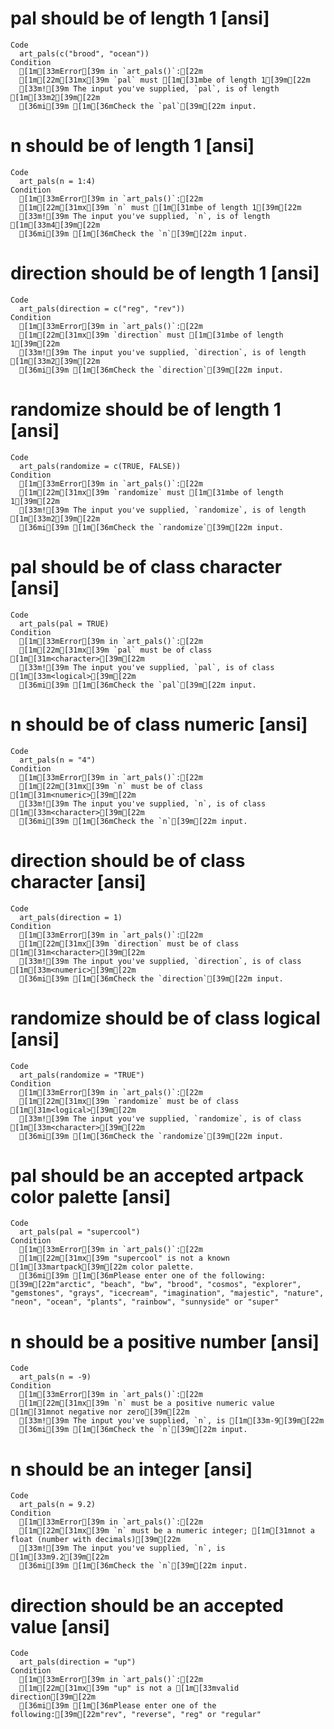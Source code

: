 # pal should be of length 1 [ansi]

    Code
      art_pals(c("brood", "ocean"))
    Condition
      [1m[33mError[39m in `art_pals()`:[22m
      [1m[22m[31mx[39m `pal` must [1m[31mbe of length 1[39m[22m
      [33m![39m The input you've supplied, `pal`, is of length [1m[33m2[39m[22m
      [36mi[39m [1m[36mCheck the `pal`[39m[22m input.

# n should be of length 1 [ansi]

    Code
      art_pals(n = 1:4)
    Condition
      [1m[33mError[39m in `art_pals()`:[22m
      [1m[22m[31mx[39m `n` must [1m[31mbe of length 1[39m[22m
      [33m![39m The input you've supplied, `n`, is of length [1m[33m4[39m[22m
      [36mi[39m [1m[36mCheck the `n`[39m[22m input.

# direction should be of length 1 [ansi]

    Code
      art_pals(direction = c("reg", "rev"))
    Condition
      [1m[33mError[39m in `art_pals()`:[22m
      [1m[22m[31mx[39m `direction` must [1m[31mbe of length 1[39m[22m
      [33m![39m The input you've supplied, `direction`, is of length [1m[33m2[39m[22m
      [36mi[39m [1m[36mCheck the `direction`[39m[22m input.

# randomize should be of length 1 [ansi]

    Code
      art_pals(randomize = c(TRUE, FALSE))
    Condition
      [1m[33mError[39m in `art_pals()`:[22m
      [1m[22m[31mx[39m `randomize` must [1m[31mbe of length 1[39m[22m
      [33m![39m The input you've supplied, `randomize`, is of length [1m[33m2[39m[22m
      [36mi[39m [1m[36mCheck the `randomize`[39m[22m input.

# pal should be of class character [ansi]

    Code
      art_pals(pal = TRUE)
    Condition
      [1m[33mError[39m in `art_pals()`:[22m
      [1m[22m[31mx[39m `pal` must be of class [1m[31m<character>[39m[22m
      [33m![39m The input you've supplied, `pal`, is of class [1m[33m<logical>[39m[22m
      [36mi[39m [1m[36mCheck the `pal`[39m[22m input.

# n should be of class numeric [ansi]

    Code
      art_pals(n = "4")
    Condition
      [1m[33mError[39m in `art_pals()`:[22m
      [1m[22m[31mx[39m `n` must be of class [1m[31m<numeric>[39m[22m
      [33m![39m The input you've supplied, `n`, is of class [1m[33m<character>[39m[22m
      [36mi[39m [1m[36mCheck the `n`[39m[22m input.

# direction should be of class character [ansi]

    Code
      art_pals(direction = 1)
    Condition
      [1m[33mError[39m in `art_pals()`:[22m
      [1m[22m[31mx[39m `direction` must be of class [1m[31m<character>[39m[22m
      [33m![39m The input you've supplied, `direction`, is of class [1m[33m<numeric>[39m[22m
      [36mi[39m [1m[36mCheck the `direction`[39m[22m input.

# randomize should be of class logical [ansi]

    Code
      art_pals(randomize = "TRUE")
    Condition
      [1m[33mError[39m in `art_pals()`:[22m
      [1m[22m[31mx[39m `randomize` must be of class [1m[31m<logical>[39m[22m
      [33m![39m The input you've supplied, `randomize`, is of class [1m[33m<character>[39m[22m
      [36mi[39m [1m[36mCheck the `randomize`[39m[22m input.

# pal should be an accepted artpack color palette [ansi]

    Code
      art_pals(pal = "supercool")
    Condition
      [1m[33mError[39m in `art_pals()`:[22m
      [1m[22m[31mx[39m "supercool" is not a known [1m[33martpack[39m[22m color palette.
      [36mi[39m [1m[36mPlease enter one of the following: [39m[22m"arctic", "beach", "bw", "brood", "cosmos", "explorer", "gemstones", "grays", "icecream", "imagination", "majestic", "nature", "neon", "ocean", "plants", "rainbow", "sunnyside" or "super"

# n should be a positive number [ansi]

    Code
      art_pals(n = -9)
    Condition
      [1m[33mError[39m in `art_pals()`:[22m
      [1m[22m[31mx[39m `n` must be a positive numeric value [1m[31mnot negative nor zero[39m[22m
      [33m![39m The input you've supplied, `n`, is [1m[33m-9[39m[22m
      [36mi[39m [1m[36mCheck the `n`[39m[22m input.

# n should be an integer [ansi]

    Code
      art_pals(n = 9.2)
    Condition
      [1m[33mError[39m in `art_pals()`:[22m
      [1m[22m[31mx[39m `n` must be a numeric integer; [1m[31mnot a float (number with decimals)[39m[22m
      [33m![39m The input you've supplied, `n`, is [1m[33m9.2[39m[22m
      [36mi[39m [1m[36mCheck the `n`[39m[22m input.

# direction should be an accepted value [ansi]

    Code
      art_pals(direction = "up")
    Condition
      [1m[33mError[39m in `art_pals()`:[22m
      [1m[22m[31mx[39m "up" is not a [1m[33mvalid direction[39m[22m
      [36mi[39m [1m[36mPlease enter one of the following:[39m[22m"rev", "reverse", "reg" or "regular"

